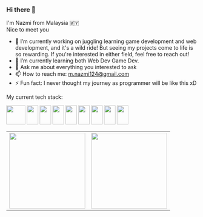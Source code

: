 ### Hi there 👋

I'm Nazmi from Malaysia 🇲🇾  
Nice to meet you


- 🔭 I’m currently working on juggling learning game development and web development, and it's a wild ride! But seeing my projects come to life is so rewarding. If you're interested in either field, feel free to reach out!
- 🌱 I’m currently learning both Web Dev Game Dev.
- 💬 Ask me about everything you interested to ask
- 📫 How to reach me: m.nazmi124@gmail.com
- ⚡ Fun fact: I never thought my journey as programmer will be like this xD

My current tech stack:

<img src="https://cdn.jsdelivr.net/gh/devicons/devicon@latest/icons/rails/rails-plain-wordmark.svg" height=50 width=50/> <img src="https://cdn.jsdelivr.net/gh/devicons/devicon@latest/icons/ruby/ruby-plain.svg" height=50 width=30/> <img src="https://cdn.jsdelivr.net/gh/devicons/devicon@latest/icons/yarn/yarn-original.svg" height=50 width=30/> <img src="https://cdn.jsdelivr.net/gh/devicons/devicon@latest/icons/javascript/javascript-original.svg" height=50 width=30/> <img src="https://cdn.jsdelivr.net/gh/devicons/devicon@latest/icons/html5/html5-original.svg" height=50 width=30/> <img src="https://cdn.jsdelivr.net/gh/devicons/devicon@latest/icons/css3/css3-original.svg" height=50 width=30/> <img src="https://cdn.jsdelivr.net/gh/devicons/devicon@latest/icons/godot/godot-original.svg" height=50 width=30/> <img src="https://cdn.jsdelivr.net/gh/devicons/devicon@latest/icons/csharp/csharp-original.svg" height=50 width=30/> <img src="https://cdn.jsdelivr.net/gh/devicons/devicon@latest/icons/cplusplus/cplusplus-original.svg" height=50 width=30/>


<table>
  <td>
    <a href="https://github.com/nazmisam">
      <img height=200 align="center" src="https://github-readme-stats.vercel.app/api?username=nazmisam&include_all_commits=true&show_icons=true&theme=radical&include_all_commits_true" />
    </a>
  </td>
  <td>
    <a href="https://github.com/nazmisam">
      <img height=200 align="center" src="https://github-readme-stats.vercel.app/api/top-langs?username=nazmisam&theme=radical&layout=donut&langs_count=5&card_width=320" />
    </a>
  </td>
</table>
